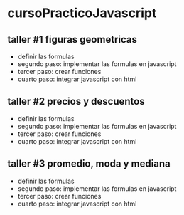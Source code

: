 # cursoPracticoJavascript

## taller #1 figuras geometricas

- definir las formulas
- segundo paso: implementar las formulas en javascript
- tercer paso: crear funciones
- cuarto paso: integrar javascript con html

## taller #2 precios y descuentos

- definir las formulas
- segundo paso: implementar las formulas en javascript
- tercer paso: crear funciones
- cuarto paso: integrar javascript con html

## taller #3 promedio, moda y mediana

- definir las formulas
- segundo paso: implementar las formulas en javascript
- tercer paso: crear funciones
- cuarto paso: integrar javascript con html
